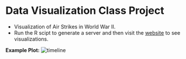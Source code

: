 # Data Visualization Class Project
- Visualization of Air Strikes in World War II.
- Run the R scipt to generate a server and then visit the [website](https://msan622.shinyapps.io/dataviz/) to see visualizations.  

**Example Plot:**
![timeline](https://github.com/zhengjxu/dataviz/blob/master/www/timeline.png)